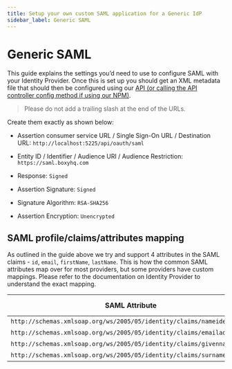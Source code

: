 ```yaml
---
title: Setup your own custom SAML application for a Generic IdP
sidebar_label: Generic SAML
---
```


# Generic SAML

This guide explains the settings you’d need to use to configure SAML with your Identity Provider. Once this is set up you should get an XML metadata file that should then be configured using our [API (or calling the API controller config method if using our NPM)](../saml-flow.md).

> Please do not add a trailing slash at the end of the URLs.

Create them exactly as shown below:

- Assertion consumer service URL / Single Sign-On URL / Destination URL: `http://localhost:5225/api/oauth/saml`

- Entity ID / Identifier / Audience URI / Audience Restriction: `https://saml.boxyhq.com`

- Response: `Signed`

- Assertion Signature: `Signed`

- Signature Algorithm: `RSA-SHA256`

- Assertion Encryption: `Unencrypted`

## SAML profile/claims/attributes mapping

As outlined in the guide above we try and support 4 attributes in the SAML claims - `id`, `email`, `firstName`, `lastName`. This is how the common SAML attributes map over for most providers, but some providers have custom mappings. Please refer to the documentation on Identity Provider to understand the exact mapping.

| SAML Attribute                                                         | Jackson mapping |
| ---------------------------------------------------------------------- | --------------- |
| `http://schemas.xmlsoap.org/ws/2005/05/identity/claims/nameidentifier` | id              |
| `http://schemas.xmlsoap.org/ws/2005/05/identity/claims/emailaddress`   | email           |
| `http://schemas.xmlsoap.org/ws/2005/05/identity/claims/givenname`      | firstName       |
| `http://schemas.xmlsoap.org/ws/2005/05/identity/claims/surname`        | lastName        |
